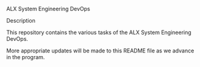 ALX System Engineering DevOps

Description

This repository contains the various tasks of the ALX System Engineering DevOps.

More appropriate updates will be made to this README file as we advance in the program.



